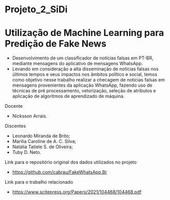 # Projeto_2_SiDi
# Utilização de Machine Learning para Predição de Fake News
- Desenvolvimento de um classificador de notícias falsas em PT-BR, mediante mensagens do aplicativo de mensagens WhatsApp.
- Levando em consideração a alta disseminação de notícias falsas nos últimos tempos e seus impactos nos âmbitos político e social, temos como objetivo nesse trabalho realizar a checagem de notícias falsas em mensagens provenientes da aplicação WhatsApp, fazendo uso de técnicas de pré processamento, vetorização, seleção de atributos e aplicação de algoritmos de aprendizado de máquina.

Docente
- Nicksson Arrais.

Discentes
- Leonardo Miranda de Brito;
- Marilia Caroline de A. C. Silva;
- Natália Tatiele S. de Oliveira;
- Tuby D. Neto.

Link para o repositório original dos dados utilizados no projeto
- https://github.com/cabrau/FakeWhatsApp.Br

Link para o trabalho relacionado 
- https://www.scitepress.org/Papers/2021/104468/104468.pdf
